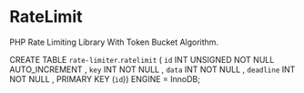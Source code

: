 # RateLimit
PHP Rate Limiting Library With Token Bucket Algorithm.

CREATE TABLE `rate-limiter`.`ratelimit` ( `id` INT UNSIGNED NOT NULL AUTO_INCREMENT , `key` INT NOT NULL , `data` INT NOT NULL , `deadline` INT NOT NULL , PRIMARY KEY (`id`)) ENGINE = InnoDB;